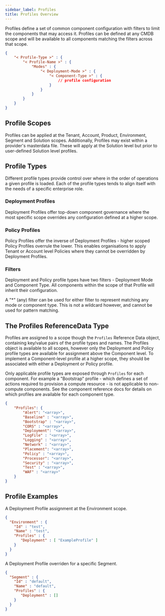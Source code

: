 ```yaml
---
sidebar_label: Profiles
title: Profiles Overview
---
```

Profiles define a set of common component configuration with filters to limit the components that may access it. Profiles can be defined at any CMDB scope and will be available to all components matching the filters across that scope.

```json
{
    "< Profile-Type >" : {
        "< Profile-Name >" : {
            "Modes" : {
                "< Deployment-Mode >" : {
                    "< Component-Type >" : {
                        // profile configuration
                    }
                }
            }
        }
    }
}
```

## Profile Scopes

Profiles can be applied at the Tenant, Account, Product, Environment, Segment and Solution scopes. Additionally, Profiles may exist within a provider's masterdata file. These will apply at the Solution level but prior to user-defined Solution level profiles.

## Profile Types

Different profile types provide control over where in the order of operations a given profile is loaded. Each of the profile types tends to align itself with the needs of a specific enterprise role.

### Deployment Profiles

Deployment Profiles offer top-down component governance where the most specific scope overrides any configuration defined at a higher scope.

### Policy Profiles

Policy Profiles offer the inverse of Deployment Profiles - higher scoped Policy Profiles overrule the lower. This enables organisations to apply Tenant or Account level Policies where they cannot be overridden by Deployment Profiles.

### Filters

Deployment and Policy profile types have two filters - Deployment Mode and Component Type. All components within the scope of that Profile will inherit their configuration.

A "*" (any) filter can be used for either filter to represent matching any mode or component type. This is not a wildcard however, and cannot be used for pattern matching.

## The Profiles ReferenceData Type

Profiles are assigned to a scope though the `Profiles` Reference Data object, containing key/value pairs of the profile types and names. The Profiles object is available to all scopes, however only the Deployment and Policy profile types are available for assignment above the Component level. To implement a Component-level profile at a higher scope, they should be associated with either a Deployment or Policy profile.

Only applicable profile types are exposed through `Profiles` for each component. For example a "Bootstrap" profile - which defines a set of actions required to provision a compute resource - is not applicable to non-compute components. See the component reference docs for details on which profiles are available for each component type.

```json
{
    "Profiles": {
        "Alert": "<array>",
        "Baseline" : "<array>",
        "Bootstrap" : "<array>",
        "CORS" : "<array>",
        "Deployment": "<array>",
        "LogFile" : "<array>",
        "Logging" : "<array>",
        "Network" : "<array>",
        "Placement": "<array>",
        "Policy" : "<array>",
        "Processor": "<array>",
        "Security" : "<array>",
        "Test" : "<array>",
        "WAF" : "<array>"
    }
}
```

## Profile Examples

A Deployment Profile assignment at the Environment scope.

```json
{
  "Environment" : {
    "Id" : "test",
    "Name" : "test",
    "Profiles" : {
       "Deployment" : [ "ExampleProfile" ]
    }
  }
}
```

A Deployment Profile overriden for a specific Segment.

```json
{
  "Segment" : {
    "Id" : "default",
    "Name" : "default",
    "Profiles" : {
       "Deployment" : []
    }
  }
}
```
